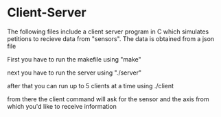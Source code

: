 # Client-Server

The following files include a client server program in C which simulates petitions to recieve data from "sensors". The data is obtained from a json file

First you have to run the makefile using "make"

next you have to run the server using "./server"

after that you can run up to 5 clients at a time using ./client

from there the client command will ask for the sensor and the axis from which you'd like to receive information
